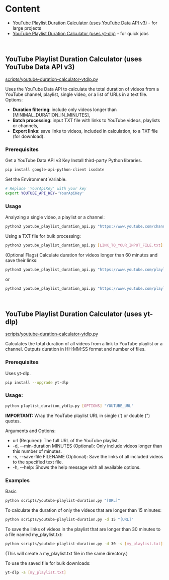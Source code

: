 # Content

- [YouTube Playlist Duration Calculator (uses YouTube Data API v3)](#youtube-playlist-duration-calculator-uses-youtube-data-api-v3) - for large projects
- [YouTube Playlist Duration Calculator (uses yt-dlp)](#youtube-playlist-duration-calculator-uses-yt-dlp) - for quick jobs

<br>

## YouTube Playlist Duration Calculator (uses YouTube Data API v3)
[scripts/youtube-duration-calculator-ytdlp.py](https://github.com/iuliiakr/youtube-utils/blob/main/scripts/youtube-duration-calculator-ytdlp.py)

Uses the YouTube Data API to calculate the total duration of videos from a YouTube channel, playlist, single video, or a list of URLs in a text file.
Options:
- <b>Duration filtering</b>: include only videos longer than [MINIMAL_DURATION_IN_MINUTES],
- <b>Batch processing</b>: input TXT file with links to YouTube videos, playlists or channels,
- <b>Export links</b>: save links to videos, included in calculation, to a TXT file (for download).

### Prerequisites
Get a YouTube Data API v3 Key
Install third-party Python libraries.
```bash
pip install google-api-python-client isodate
```
Set the Environment Variable.
```bash
# Replace 'YourApiKey' with your key
export YOUTUBE_API_KEY='YourApiKey'
```

### Usage
Analyzing a single video, a playlist or a channel:
```bash
python3 youtube_playlist_duration_api.py "https://www.youtube.com/channel/UCtmY49Zn4l0RMJnTWfV7Wsg"
```

Using a TXT file for bulk processing:
```bash
python3 youtube_playlist_duration_api.py [LINK_TO_YOUR_INPUT_FILE.txt]
```

(Optional Flags) Calculate duration for videos longer than 60 minutes and save their links:
```bash
python3 youtube_playlist_duration_api.py "https://www.youtube.com/playlist?list=PLF-HhhjMki5mV1OrDe5YkVkS8UIi4lY7m" --min-duration 60 --save-links
```
or

```bash
python3 youtube_playlist_duration_api.py "https://www.youtube.com/playlist?list=PLF-HhhjMki5mV1OrDe5YkVkS8UIi4lY7m" -m 60 -s
```


<br>

## YouTube Playlist Duration Calculator (uses yt-dlp)
[scripts/youtube-duration-calculator-ytdlp.py](https://github.com/iuliiakr/youtube-utils/blob/main/scripts/youtube-duration-calculator-ytdlp.py)

Calculates the total duration of all videos from a link to YouTube playlist or a channel.
Outputs duration in HH:MM:SS format and number of files.

### Prerequisites
Uses yt-dlp.
```bash
pip install --upgrade yt-dlp
```

### Usage:
```bash
python playlist_duration_ytdlp.py [OPTIONS] "YOUTUBE_URL"
```
<b>IMPORTANT:</b> Wrap the YouTube playlist URL in single (') or double (") quotes.

Arguments and Options:
- url (Required): The full URL of the YouTube playlist.
- -d, --min-duration MINUTES (Optional): Only include videos longer than this number of minutes.
- -s, --save-file FILENAME (Optional): Save the links of all included videos to the specified text file.
- -h, --help: Shows the help message with all available options.

### Examples

Basic
```bash
python scripts/youtube-playlist-duration.py "[URL]"
```

To calculate the duration of only the videos that are longer than 15 minutes:
```bash
python scripts/youtube-playlist-duration.py -d 15 "[URL]"
```

To save the links of videos in the playlist that are longer than 30 minutes to a file named my_playlist.txt:
```bash
python scripts/youtube-playlist-duration.py -d 30 -s [my_playlist.txt] "[URL]"
```
(This will create a my_playlist.txt file in the same directory.)

To use the saved file for bulk downloads:
```bash
yt-dlp -a [my_playlist.txt]
```



